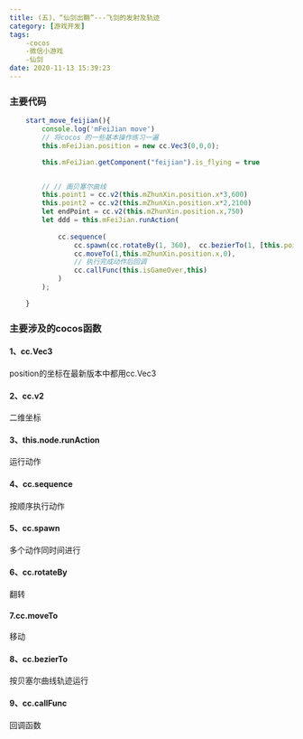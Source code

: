 ```yaml
---
title: (五)、“仙剑出鞘”---飞剑的发射及轨迹
category: [游戏开发]
tags: 
    -cocos 
    -微信小游戏
    -仙剑
date: 2020-11-13 15:39:23
---
```


### 主要代码

```ts
    start_move_feijian(){
        console.log('mFeiJian move')
        // 将cocos 的一些基本操作练习一遍
        this.mFeiJian.position = new cc.Vec3(0,0,0);

        this.mFeiJian.getComponent("feijian").is_flying = true


        // // 画贝塞尔曲线
        this.point1 = cc.v2(this.mZhunXin.position.x*3,600)
        this.point2 = cc.v2(this.mZhunXin.position.x*2,2100)
        let endPoint = cc.v2(this.mZhunXin.position.x,750)
        let ddd = this.mFeiJian.runAction(
            
            cc.sequence(
                cc.spawn(cc.rotateBy(1, 360),  cc.bezierTo(1, [this.point1, this.point2, endPoint]) ),
                cc.moveTo(1,this.mZhunXin.position.x,0),
                // 执行完成动作后回调
                cc.callFunc(this.isGameOver,this)
            )
        );

    }
```

### 主要涉及的cocos函数

#### 1、cc.Vec3
position的坐标在最新版本中都用cc.Vec3

#### 2、cc.v2
二维坐标

#### 3、this.node.runAction
运行动作

#### 4、cc.sequence
按顺序执行动作

#### 5、cc.spawn
多个动作同时间进行

#### 6、cc.rotateBy
翻转

#### 7.cc.moveTo
移动

#### 8、cc.bezierTo
按贝塞尔曲线轨迹运行

#### 9、cc.callFunc
回调函数